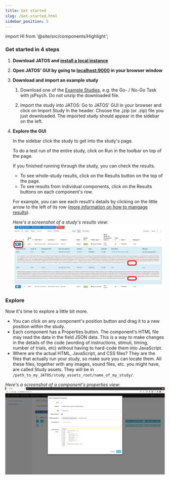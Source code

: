 ```yaml
---
title: Get started
slug: /Get-started.html
sidebar_position: 5
---
```

import Hl from '@site/src/components/Highlight';

### Get started in 4 steps

1. **Download JATOS and [install a local instance](Installation.html)**

1. **Open JATOS' GUI by going to [localhost:9000](http://localhost:9000) in your browser window**

1. **Download and import an example study**

   1. Download one of the [Example Studies](/Example-Studies), e.g. the <Hl>Go- / No-Go Task</Hl> with jsPsych. Do not unzip the downloaded file. 

   1. Import the study into JATOS: Go to JATOS' GUI in your browser and click on <Hl>Import Study</Hl> in the header. Choose the .jzip (or .zip) file you just downloaded. The imported study should appear in the sidebar on the left.

1. **Explore the GUI**

   In the sidebar click the study to get into the study's page. 

   To do a test run of the entire study, click on <Hl>Run</Hl> in the toolbar on top of the page.

   If you finished running through the study, you can check the results.
   
   * To see whole-study results, click on the <Hl>Results</Hl> button on the top of the page.
   * To see results from individual components, click on the <Hl>Results</Hl> buttons on each <Hl>component's</Hl> row.

   For example, you can see each result's details by clicking on the <Hl>little arrow</Hl> to the left of its row ([more information on how to mangage results](Manage-results.html)).

   _Here's a screenshot of a study's <Hl>results</Hl> view:_
   ![Results View screenshot](/img/ResultsView-Screenshot3.png)

### Explore

Now it's time to explore a little bit more.

* You can click on any <Hl>component's position</Hl> button and drag it to a new position within the study. 
* Each component has a <Hl>Properties</Hl> button. The component's HTML file may read the data in the field <Hl>JSON data</Hl>. This is a way to make changes in the details of the code (wording of instructions, stimuli, timing, number of trials, etc) without having to hard-code them into JavaScript. 
* Where are the actual HTML, JavaScript, and CSS files? They are the files that actually run your study, so make sure you can locate them. All these files, together with any images, sound files, etc. you might have, are called <Hl>Study assets</Hl>. They will be in `/path_to_my_JATOS/study_assets_root/name_of_my_study/`.

_Here's a screenshot of a component's properties view:_
![GUI screenshot](/img/Component_properties_screenshot_2.png)
